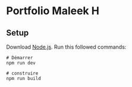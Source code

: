 # Portfolio Maleek H

## Setup
Download [Node.js](https://nodejs.org/en/download/).
Run this followed commands:

```
# Démarrer
npm run dev

# construire
npm run build
```
